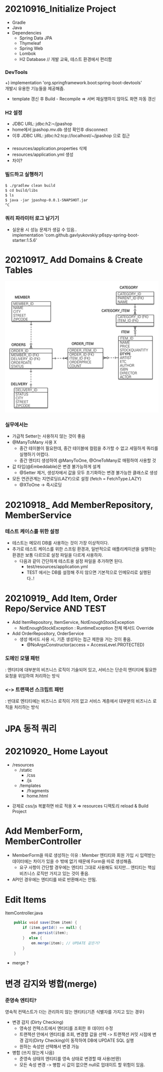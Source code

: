 # 20210916_Initialize Project
- Gradle
- Java
- Dependencies
  - Spring Data JPA
  - Thymeleaf
  - Spring Web
  - Lombok
  - H2 Database // 개발 교육, 테스트 환경에서 편리함

### DevTools
+) implementation 'org.springframework.boot:spring-boot-devtools'   
개발시 유용한 기능들을 제공해줌.
- template 갱신 후 Build - Recompile => 서버 재실행하지 않아도 화면 자동 갱신

### H2 설정
- JDBC URL: jdbc:h2:~/jpashop
- home에서 jpashop.mv.db 생성 확인후 disconnect
- 이후 JDBC URL: jdbc:h2:tcp://localhost/~/jpashop 으로 접근

### 
- resources/application.properties 삭제
- resources/application.yml 생성
- 차이?

### 빌드하고 실행하기
````
$ ./gradlew clean build
$ cd build/libs
$ ls
$ java -jar jpashop-0.0.1-SNAPSHOT.jar
^C
````

### 쿼리 파라미터 로그 남기기
- 실운용 시 성능 문제가 생길 수 있음..  
implementation 'com.github.gavlyukovskiy:p6spy-spring-boot-starter:1.5.6'


# 20210917_ Add Domains & Create Tables

![img.png](img.png)

### 실무에서는
- 가급적 Setter는 사용하지 않는 것이 좋음
- @ManyToMany 사용 X 
  - 중간 테이블이 필요한데, 중간 테이블에 컬럼을 추가할 수 없고 세밀하게 쿼리를 실행하기 어렵다.
  - 중간 엔티티 생성하여 @ManyToOne, @OneToMany로 매핑하여 사용할 것
- 값 타입(@Embeddable)은 변경 불가능하게 설계
  - @Setter 제거, 생성자에서 값을 모두 초기화하는 변경 불가능한 클래스로 생성
- 모든 연관관계는 지연로딩(LAZY)으로 설정 (fetch = FetchType.LAZY)
  - @XToOne -> 즉시로딩

# 20210918_ Add MemberRepository, MemberService

### 테스트 케이스를 위한 설정
- 테스트는 메모리 DB를 사용하는 것이 가장 이상적이다.
- 추가로 테스트 케이스를 위한 스프링 환경과, 일반적으로 애플리케이션을 실행하는 환경은 보통 다르므로 설정 파일을 다르게 사용하자. 
  - 다음과 같이 간단하게 테스트용 설정 파일을 추가하면 된다.
    - test/resources/application.yml
    - TEST 에서는 DB를 설정해 주지 않으면 기본적으로 인메모리로 실행된다..!
  
# 20210919_ Add Item, Order Repo/Service AND TEST
- Add ItemRepository, ItemService, NotEnoughStockException
  - NotEnoughStockException : RuntimeException 전체 메서드 Override
- Add OrderRepository, OrderService
  - 생성 메서드 사용 시, 기존 생성자는 접근 제한을 거는 것이 좋음.
    - @NoArgsConstructor(access = AccessLevel.PROTECTED)
  
### 도메인 모델 패턴
: 엔티티에 대부분의 비즈니스 로직이 기술되어 있고, 서비스는 단순히 엔티티에 필요한 요청을 위임하여 처리하는 방식
### <-> 트랜잭션 스크립트 패턴
: 반대로 엔티티에는 비즈니스 로직이 거의 없고 서비스 계층에서 대부분의 비즈니스 로직을 처리하는 방식

# JPA 동적 쿼리

# 20210920_ Home Layout
- /resources
  - /static
    - /css
    - /js
  - /templates
    - /fragments
    - home.html
    
* 강제로 css/js 복붙하면 바로 적용 X => resources 디렉토리 reload & Build Project

# Add MemberForm, MemberController
- MemberForm을 따로 생성하는 이유 : Member 엔티티와 회원 가입 시 입력받는 데이터에는 차이가 있을 수 밖에 없기 때문에 Form을 따로 생성해줌.
  - 요구 사항이 간단할 경우에는 엔티티 그대로 사용해도 되지만... 엔티티는 핵심 비즈니스 로직만 가지고 있는 것이 좋음.
- API인 경우에는 엔티티를 바로 반환해서는 안됨.

# Edit Items

ItemController.java
````java
    public void save(Item item) {
        if (item.getId() == null) {
            em.persist(item);
        }  else {
            em.merge(item); // UPDATE 같은거?
        }
    }
````
- merge ?

# 변경 감지와 병합(merge)
### 준영속 엔티티?
영속적 컨텍스트가 더는 관리하지 않는 엔티티(기존 식별자를 가지고 있는 경우)

- 변경 감지 (Dirty Checking)
  - 영속성 컨텍스트에서 엔티티를 조회한 후 데이터 수정
  - 트랜젝션 안에서 엔티티를 조회, 변경할 값을 선택 -> 트랜잭션 커밋 시점에 변경 감지(Dirty Checking)이 동작하여 DB에 UPDATE SQL 실행
  - 원하는 속성만 선택해서 변경 가능
- 병합 (쓰지 않는게 나음)
  - 준영속 상태의 엔티티를 영속 상태로 변경할 때 사용(반환)
  - 모든 속성 변경 -> 병합 시 값이 없으면 null로 업데이트 할 위험이 있음.